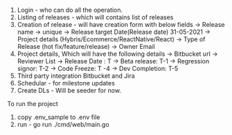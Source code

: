 1. Login - who can do all the operation.
2. Listing of releases - which will contains list of releases
3. Creation of release - will have creation form with below fields
    -> Release name -> unique
    -> Release target Date(Release date) 31-05-2021
    -> Project details (Hybris/Ecommerce/ReactNative/React)
    -> Type of Release (hot fix/feature/release)
    -> Owner Email
4. Project details, Which will have the following details
    -> Bitbucket url
    -> Reviewer List
    -> Release Date : T
    -> Beta release: T-1
    -> Regression signor: T-2 
    -> Code Freeze: T -4 
    -> Dev Completion: T-5
5. Third party integration Bitbucket and Jira
6. Schedular - for milestone updates
7. Create DLs - Will be seeder for now. 


To run the project 
1. copy .env_sample to .env file
2. run - go run ./cmd/web/main.go

